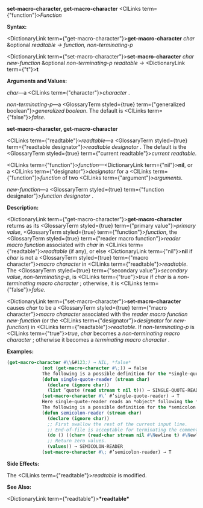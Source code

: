 **set-macro-character, get-macro-character** <ClLinks  term={"function"}><i>Function</i></ClLinks> 



**Syntax:** 



<DictionaryLink  term={"get-macro-character"}><b>get-macro-character</b></DictionaryLink> *char* &amp;optional *readtable → function, non-terminating-p* 



<DictionaryLink  term={"set-macro-character"}><b>set-macro-character</b></DictionaryLink> *char new-function* &amp;optional *non-terminating-p readtable →* <DictionaryLink  term={"t"}><b>t</b></DictionaryLink> 



**Arguments and Values:** 



*char*—a <ClLinks  term={"character"}><i>character</i></ClLinks> . 



*non-terminating-p*—a <GlossaryTerm styled={true} term={"generalized boolean"}><i>generalized boolean</i></GlossaryTerm>. The default is <ClLinks  term={"false"}><i>false</i></ClLinks>. 







 



 



**set-macro-character, get-macro-character** 



<ClLinks  term={"readtable"}><i>readtable</i></ClLinks>—a <GlossaryTerm styled={true} term={"readtable designator"}><i>readtable designator</i></GlossaryTerm> . The default is the <GlossaryTerm styled={true} term={"current readtable"}><i>current readtable</i></GlossaryTerm>. 



<ClLinks  term={"function"}><i>function</i></ClLinks>—<DictionaryLink  term={"nil"}><b>nil</b></DictionaryLink>, or a <ClLinks  term={"designator"}><i>designator</i></ClLinks> for a <ClLinks  term={"function"}><i>function</i></ClLinks> of two <ClLinks  term={"argument"}><i>arguments</i></ClLinks>. 



*new-function*—a <GlossaryTerm styled={true} term={"function designator"}><i>function designator</i></GlossaryTerm> . 



**Description:** 



<DictionaryLink  term={"get-macro-character"}><b>get-macro-character</b></DictionaryLink> returns as its <GlossaryTerm styled={true} term={"primary value"}><i>primary value</i></GlossaryTerm>, <GlossaryTerm styled={true} term={"function"}><i>function</i></GlossaryTerm>, the <GlossaryTerm styled={true} term={"reader macro function"}><i>reader macro function</i></GlossaryTerm> associated with *char* in <ClLinks  term={"readtable"}><i>readtable</i></ClLinks> (if any), or else <DictionaryLink  term={"nil"}><b>nil</b></DictionaryLink> if *char* is not a <GlossaryTerm styled={true} term={"macro character"}><i>macro character</i></GlossaryTerm> in <ClLinks  term={"readtable"}><i>readtable</i></ClLinks>. The <GlossaryTerm styled={true} term={"secondary value"}><i>secondary value</i></GlossaryTerm>, *non-terminating-p*, is <ClLinks  term={"true"}><i>true</i></ClLinks> if *char* is a *non-terminating macro character* ; otherwise, it is <ClLinks  term={"false"}><i>false</i></ClLinks>. 



<DictionaryLink  term={"set-macro-character"}><b>set-macro-character</b></DictionaryLink> causes *char* to be a <GlossaryTerm styled={true} term={"macro character"}><i>macro character</i></GlossaryTerm> associated with the *reader macro function new-function* (or the <ClLinks  term={"designator"}><i>designator</i></ClLinks> for *new-function*) in <ClLinks  term={"readtable"}><i>readtable</i></ClLinks>. If *non-terminating-p* is <ClLinks  term={"true"}><i>true</i></ClLinks>, *char* becomes a *non-terminating macro character* ; otherwise it becomes a *terminating macro character* . 



**Examples:**
```lisp
(get-macro-character #\\&#123;) → NIL, *false* 
		     (not (get-macro-character #\;)) → false 
		     The following is a possible definition for the *single-quote reader macro* in *standard syntax* : 
		     (defun single-quote-reader (stream char) 
		       (declare (ignore char)) 
		       (list ’quote (read stream t nil t))) → SINGLE-QUOTE-READER 
		     (set-macro-character #\’ #’single-quote-reader) → T 
		     Here single-quote-reader reads an *object* following the *single-quote* and returns a *list* of **quote** and that *object*. The *char* argument is ignored. 
		     The following is a possible definition for the *semicolon reader macro* in *standard syntax* : 
		     (defun semicolon-reader (stream char) 
		       (declare (ignore char)) 
		       ;; First swallow the rest of the current input line. 
		       ;; End-of-file is acceptable for terminating the comment. 
		       (do () ((char= (read-char stream nil #\Newline t) #\Newline))) 
		       ;; Return zero values. 
		       (values)) → SEMICOLON-READER 
		     (set-macro-character #\; #’semicolon-reader) → T 
```
**Side Effects:** 



The <ClLinks  term={"readtable"}><i>readtable</i></ClLinks> is modified. 



**See Also:** 



<DictionaryLink  term={"readtable"}><b>\*readtable\*</b></DictionaryLink> 







 



 



